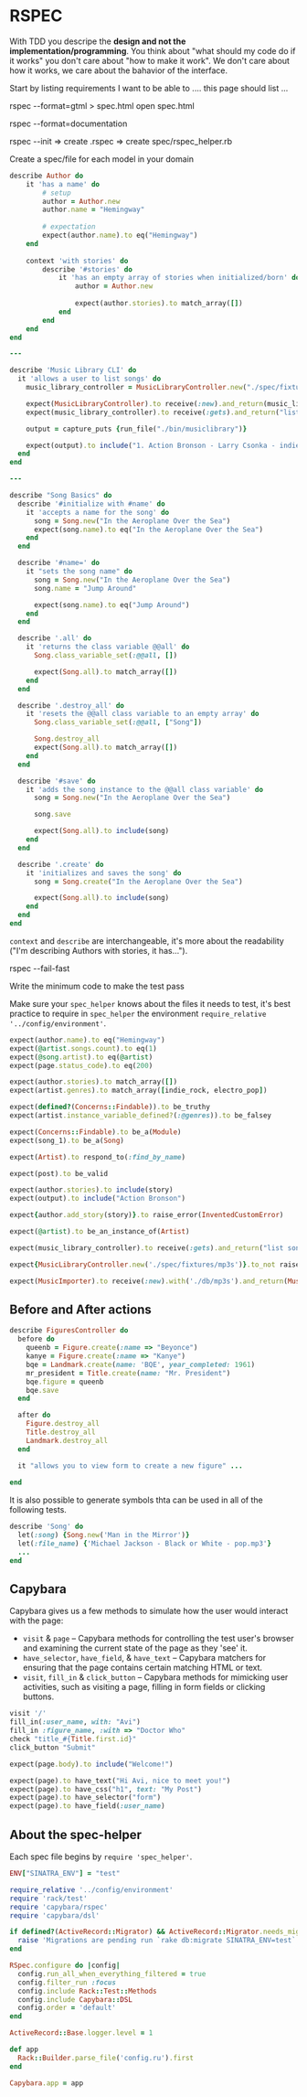 # RSPEC
With TDD you descripe the **design and not the implementation/programming**. You think about "what should my code do if it works" you don't care about "how to make it work". We don't care about how it works, we care about the bahavior of the interface.

Start by listing requirements 
I want to be able to ....
this page should list ...


rspec --format=gtml > spec.html
open spec.html

rspec --format=documentation


rspec --init
=> create .rspec
=> create spec/rspec_helper.rb

Create a spec/file for each model in your domain

```ruby
describe Author do
    it 'has a name' do
        # setup
        author = Author.new
        author.name = "Hemingway"
        
        # expectation
        expect(author.name).to eq("Hemingway")
    end
    
    context 'with stories' do
        describe '#stories' do
            it 'has an empty array of stories when initialized/born' do
                author = Author.new
                
                expect(author.stories).to match_array([])
            end
        end
    end
end

---

describe 'Music Library CLI' do
  it 'allows a user to list songs' do
    music_library_controller = MusicLibraryController.new("./spec/fixtures/mp3s")

    expect(MusicLibraryController).to receive(:new).and_return(music_library_controller)
    expect(music_library_controller).to receive(:gets).and_return("list songs", "exit")

    output = capture_puts {run_file("./bin/musiclibrary")}

    expect(output).to include("1. Action Bronson - Larry Csonka - indie")
  end
end  

---

describe "Song Basics" do
  describe '#initialize with #name' do
    it 'accepts a name for the song' do
      song = Song.new("In the Aeroplane Over the Sea")
      expect(song.name).to eq("In the Aeroplane Over the Sea")
    end
  end

  describe '#name=' do
    it "sets the song name" do
      song = Song.new("In the Aeroplane Over the Sea")
      song.name = "Jump Around"

      expect(song.name).to eq("Jump Around")
    end
  end

  describe '.all' do
    it 'returns the class variable @@all' do
      Song.class_variable_set(:@@all, [])

      expect(Song.all).to match_array([])
    end
  end

  describe '.destroy_all' do
    it 'resets the @@all class variable to an empty array' do
      Song.class_variable_set(:@@all, ["Song"])

      Song.destroy_all
      expect(Song.all).to match_array([])
    end
  end

  describe '#save' do
    it 'adds the song instance to the @@all class variable' do
      song = Song.new("In the Aeroplane Over the Sea")

      song.save

      expect(Song.all).to include(song)
    end
  end

  describe '.create' do
    it 'initializes and saves the song' do
      song = Song.create("In the Aeroplane Over the Sea")

      expect(Song.all).to include(song)
    end
  end
end
```
`context` and `describe` are interchangeable, it's more about the readability ("I'm describing Authors with stories, it has...").

rspec --fail-fast

Write the minimum code to make the test pass

Make sure your `spec_helper` knows about the files it needs to test, it's best practice to require in `spec_helper` the environment `require_relative '../config/environment'`.

```ruby
expect(author.name).to eq("Hemingway")
expect(@artist.songs.count).to eq(1)
expect(@song.artist).to eq(@artist)
expect(page.status_code).to eq(200)

expect(author.stories).to match_array([])
expect(artist.genres).to match_array([indie_rock, electro_pop])

expect(defined?(Concerns::Findable)).to be_truthy
expect(artist.instance_variable_defined?(:@genres)).to be_falsey

expect(Concerns::Findable).to be_a(Module)
expect(song_1).to be_a(Song)

expect(Artist).to respond_to(:find_by_name)

expect(post).to be_valid

expect(author.stories).to include(story)
expect(output).to include("Action Bronson")

expect{author.add_story(story)}.to raise_error(InventedCustomError)

expect(@artist).to be_an_instance_of(Artist)

expect(music_library_controller).to receive(:gets).and_return("list songs", "exit")

expect{MusicLibraryController.new('./spec/fixtures/mp3s')}.to_not raise_error

expect(MusicImporter).to receive(:new).with('./db/mp3s').and_return(MusicImporter.new('./db/mp3s'))
```

## Before and After actions

```ruby
describe FiguresController do
  before do
    queenb = Figure.create(:name => "Beyonce")
    kanye = Figure.create(:name => "Kanye")
    bqe = Landmark.create(name: 'BQE', year_completed: 1961)
    mr_president = Title.create(name: "Mr. President")
    bqe.figure = queenb
    bqe.save
  end

  after do
    Figure.destroy_all
    Title.destroy_all
    Landmark.destroy_all
  end

  it "allows you to view form to create a new figure" ...
  
end  
```

It is also possible to generate symbols thta can be used in all of the following tests.
```ruby
describe 'Song' do 
  let(:song) {Song.new('Man in the Mirror')}
  let(:file_name) {'Michael Jackson - Black or White - pop.mp3'}
  ...
end  
```

## Capybara
Capybara gives us a few methods to simulate how the user would interact with the page:
- `visit` & `page` – Capybara methods for controlling the test user's browser and examining the current state of the page as they 'see' it.
- `have_selector`, `have_field`, & `have_text` – Capybara matchers for ensuring that the page contains certain matching HTML or text.
- `visit`, `fill_in` & `click_button` – Capybara methods for mimicking user activities, such as visiting a page, filling in form fields or clicking buttons.
```ruby
visit '/'
fill_in(:user_name, with: "Avi")
fill_in :figure_name, :with => "Doctor Who"
check "title_#{Title.first.id}"
click_button "Submit"

expect(page.body).to include("Welcome!")

expect(page).to have_text("Hi Avi, nice to meet you!")
expect(page).to have_css("h1", text: "My Post")
expect(page).to have_selector("form")
expect(page).to have_field(:user_name)
```

## About the spec-helper
Each spec file begins by `require 'spec_helper'`.
```ruby
ENV["SINATRA_ENV"] = "test"

require_relative '../config/environment'
require 'rack/test'
require 'capybara/rspec'
require 'capybara/dsl'

if defined?(ActiveRecord::Migrator) && ActiveRecord::Migrator.needs_migration?
  raise 'Migrations are pending run `rake db:migrate SINATRA_ENV=test` to resolve the issue.'
end

RSpec.configure do |config|
  config.run_all_when_everything_filtered = true
  config.filter_run :focus
  config.include Rack::Test::Methods
  config.include Capybara::DSL
  config.order = 'default'
end

ActiveRecord::Base.logger.level = 1

def app
  Rack::Builder.parse_file('config.ru').first
end

Capybara.app = app
```



